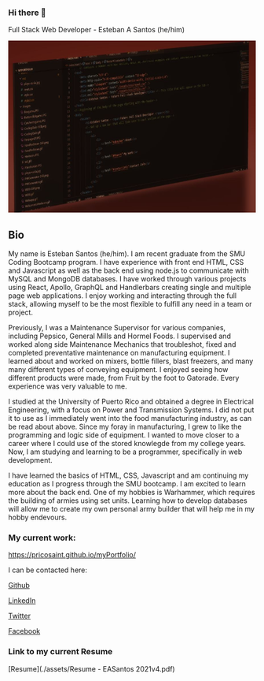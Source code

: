 ### Hi there 👋

Full Stack Web Developer - Esteban A Santos (he/him)

<!--
**PRicoSaint/PRicoSaint** is a ✨ _special_ ✨ repository because its `README.md` (this file) appears on your GitHub profile.

Here are some ideas to get you started:

- 🔭 I’m currently working on ...
- 🌱 I’m currently learning ...
- 👯 I’m looking to collaborate on ...
- 🤔 I’m looking for help with ...
- 💬 Ask me about ...
- 📫 How to reach me: ...
- 😄 Pronouns: ...
- ⚡ Fun fact: ...
-->
![Banner](https://github.com/PRicoSaint/PRicoSaint/blob/c2734ca9e1d72310114c5ddac79bc858e9c9e12e/assets/images/banner-linkedin.JPG)
## Bio
My name is Esteban Santos (he/him). I am recent graduate from the SMU Coding Bootcamp program. I have experience with front end HTML, CSS and Javascript as well as the back end using node.js to communicate with MySQL and MongoDB databases. I have worked through various projects using React, Apollo, GraphQL and Handlerbars creating single and multiple page web applications.  I enjoy working and interacting through the full stack, allowing myself to be the most flexible to fulfill any need in a team or project.


Previously, I was a Maintenance Supervisor for various companies, including Pepsico, General Mills and Hormel Foods. I supervised and worked along side Maintenance Mechanics that troubleshot, fixed and completed preventative maintenance on manufacturing equipment. I learned about and worked on mixers, bottle fillers, blast freezers, and many many different types of conveying equipment. I enjoyed seeing how different products were made, from Fruit by the foot to Gatorade. Every experience was very valuable to me.

I studied at the University of Puerto Rico and obtained a degree in Electrical Engineering, with a focus on Power and Transmission Systems. I did not put it to use as I immediately went into the food manufacturing industry, as can be read about above. Since my foray in manufacturing, I grew to like the programming and logic side of equipment. I wanted to move closer to a career where I could use of the stored knowlegde from my college years. Now, I am studying and learning to be a programmer, specifically in web development. 

I have learned the basics of HTML, CSS, Javascript and am continuing my education as I progress through the SMU bootcamp. I am excited to learn more about the back end. One of my hobbies is Warhammer, which requires the building of armies using set units. Learning how to develop databases will allow me to create my own personal army builder that will help me in my hobby endevours.

### My current work:
 https://pricosaint.github.io/myPortfolio/
 
 I can be contacted here:
 
 [Github](https://github.com/PRicoSaint)
 
 [LinkedIn](https://www.linkedin.com/in/esteban-santos-55b717b0/)
 
 [Twitter](https://twitter.com/pricosaint)
 
 [Facebook](https://facebook.com/esteban.santos.54)
 
 
 ### Link to my current Resume
 [Resume](./assets/Resume - EASantos 2021v4.pdf)
